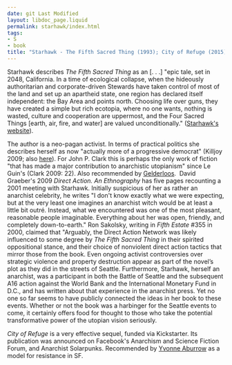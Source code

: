 ```yaml
---
date: git Last Modified
layout: libdoc_page.liquid
permalink: starhawk/index.html
tags:
- S
- book
title: "Starhawk - The Fifth Sacred Thing (1993); City of Refuge (2015)"
---
```


Starhawk describes _The Fifth Sacred Thing_ as an [. . .] "epic  tale, set in 2048, California. In a time of ecological collapse, when the  hideously authoritarian and corporate-driven Stewards have taken control of most  of the land and set up an apartheid state, one region has declared itself  independent: the Bay Area and points north. Choosing life over guns, they have  created a simple but rich ecotopia, where no one wants, nothing is wasted,  culture and cooperation are uppermost, and the Four Sacred Things [earth, air,  fire, and water] are valued unconditionally." (<a href="http://www.starhawk.org/writings/fifth-sacred-thing.html">Starhawk's  website</a>).

The author is a neo-pagan activist.  In terms of practical politics she describes herself as now "actually more of a  progressive democrat" (Killjoy 2009; also <a href="http://www.tangledwilderness.org/pdfs/mmlb14-starhawk-web.pdf">here</a>).  For John P. Clark this is perhaps the only work of fiction "that has made a  major contribution to anarchistic utopianism" since Le Guin's (Clark 2009: 22).  Also recommended by <a href="http://www.infoshop.org/pdfs/AnarchyWorks.pdf"> Gelderloos</a>.
 David Graeber's 2009 _Direct Action. An Ethnography_ has five pages recounting a 2001 meeting with Starhawk. Initially suspicious of her as rather an anarchist celebrity, he writes "I don't know exactly what we were expecting, but at the very least one imagines an anarchist witch would be at least a little bit outré. Instead, what we encountered was one of the most pleasant, reasonable people imaginable. Everything about her was open, friendly, and completely down-to-earth." Ron Sakolsky, writing in _Fifth Estate_ #355 in 2000, claimed that "Arguably, the Direct Action Network was likely influenced to some degree by _The Fifth Sacred Thing_ in their spirited oppositional stance, and their choice of nonviolent direct action tactics that mirror those from the book. Even ongoing activist controversies over strategic violence and property destruction appear as part of the novel’s plot as they did in the streets of Seattle. Furthermore, Starhawk, herself an anarchist, was a participant in both the Battle of Seattle and the subsequent A16 action against the World Bank and the International Monetary Fund in D.C., and has written about that experience in the anarchist press. Yet no one so far seems to have publicly connected the ideas in her book to these events. Whether or not the book was a harbinger for the Seattle events to come, it certainly offers food for thought to those who take the potential transformative power of the utopian vision seriously.

_City of Refuge_ is a very  effective sequel, funded via Kickstarter. Its publication was announced on  Facebook's Anarchism and Science Fiction Forum, and Anarchist Solarpunks.  Recommended by <a href="https://godsandradicals.org/2016/12/03/models-for-resistance/">Yvonne  Aburrow</a> as a model for resistance in SF.